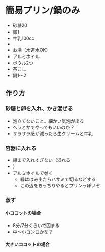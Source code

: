 # 簡易プリン/鍋のみ
- 砂糖20
- 卵1
- 牛乳100cc
-
- お湯（水道水OK）
- アルミホイル
- ボウル2つ
- 茶こし
- 鍋1～2

## 作り方
### 砂糖と卵を入れ、かき混ぜる
  - 泡立てないこと。細かい気泡が出る
  - ヘラとかでやってもいいのか？
- ザラザラ感が減ったら生クリームと牛乳

### 容器に入れる
- 縁まで入れすぎない（溢れる
- ）
- アルミホイルで巻く
  - 縁ははみ出たらハサミで切るなどする
  - この辺をきっちりやるとプリンっぽいぞ

### 蒸す
#### 小ココットの場合
- 8分/7分くらいで固まる
- 中～小コンロかな？

#### 大きいココットの場合
